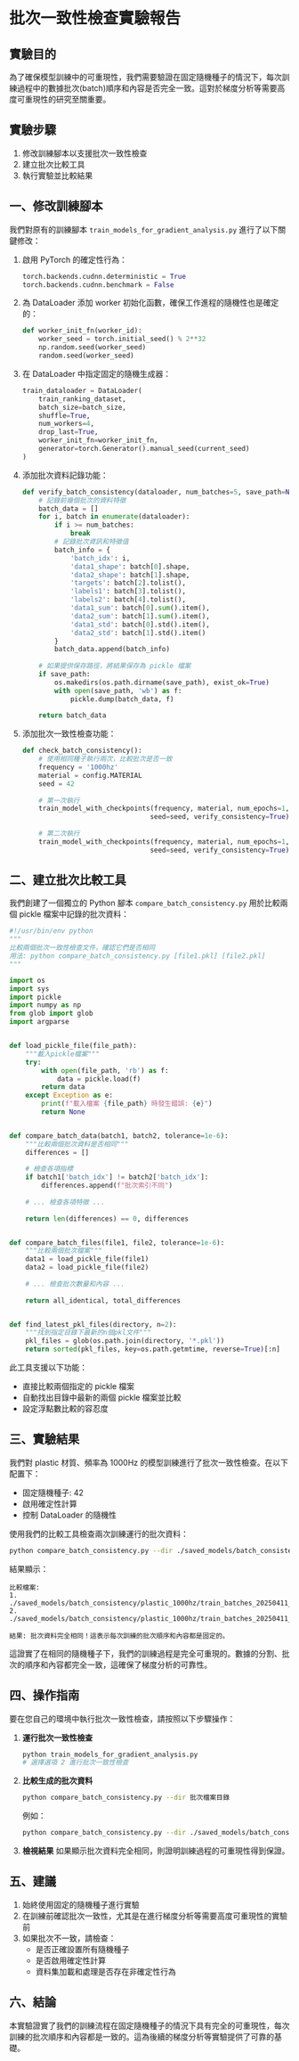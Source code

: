 # 批次一致性檢查實驗報告

## 實驗目的

為了確保模型訓練中的可重現性，我們需要驗證在固定隨機種子的情況下，每次訓練過程中的數據批次(batch)順序和內容是否完全一致。這對於梯度分析等需要高度可重現性的研究至關重要。

## 實驗步驟

1. 修改訓練腳本以支援批次一致性檢查
2. 建立批次比較工具
3. 執行實驗並比較結果

## 一、修改訓練腳本

我們對原有的訓練腳本 `train_models_for_gradient_analysis.py` 進行了以下關鍵修改：

1. 啟用 PyTorch 的確定性行為：
   ```python
   torch.backends.cudnn.deterministic = True
   torch.backends.cudnn.benchmark = False
   ```

2. 為 DataLoader 添加 worker 初始化函數，確保工作進程的隨機性也是確定的：
   ```python
   def worker_init_fn(worker_id):
       worker_seed = torch.initial_seed() % 2**32
       np.random.seed(worker_seed)
       random.seed(worker_seed)
   ```

3. 在 DataLoader 中指定固定的隨機生成器：
   ```python
   train_dataloader = DataLoader(
       train_ranking_dataset,
       batch_size=batch_size,
       shuffle=True,
       num_workers=4,
       drop_last=True,
       worker_init_fn=worker_init_fn,
       generator=torch.Generator().manual_seed(current_seed)
   )
   ```

4. 添加批次資料記錄功能：
   ```python
   def verify_batch_consistency(dataloader, num_batches=5, save_path=None):
       # 記錄前幾個批次的資料特徵
       batch_data = []
       for i, batch in enumerate(dataloader):
           if i >= num_batches:
               break
           # 記錄批次資訊和特徵值
           batch_info = {
               'batch_idx': i,
               'data1_shape': batch[0].shape,
               'data2_shape': batch[1].shape,
               'targets': batch[2].tolist(),
               'labels1': batch[3].tolist(),
               'labels2': batch[4].tolist(),
               'data1_sum': batch[0].sum().item(),
               'data2_sum': batch[1].sum().item(),
               'data1_std': batch[0].std().item(),
               'data2_std': batch[1].std().item()
           }
           batch_data.append(batch_info)
       
       # 如果提供保存路徑，將結果保存為 pickle 檔案
       if save_path:
           os.makedirs(os.path.dirname(save_path), exist_ok=True)
           with open(save_path, 'wb') as f:
               pickle.dump(batch_data, f)
       
       return batch_data
   ```

5. 添加批次一致性檢查功能：
   ```python
   def check_batch_consistency():
       # 使用相同種子執行兩次，比較批次是否一致
       frequency = '1000hz'
       material = config.MATERIAL
       seed = 42
       
       # 第一次執行
       train_model_with_checkpoints(frequency, material, num_epochs=1, 
                                   seed=seed, verify_consistency=True)
       
       # 第二次執行
       train_model_with_checkpoints(frequency, material, num_epochs=1, 
                                   seed=seed, verify_consistency=True)
   ```

## 二、建立批次比較工具

我們創建了一個獨立的 Python 腳本 `compare_batch_consistency.py` 用於比較兩個 pickle 檔案中記錄的批次資料：

```python
#!/usr/bin/env python
"""
比較兩個批次一致性檢查文件，確認它們是否相同
用法: python compare_batch_consistency.py [file1.pkl] [file2.pkl]
"""

import os
import sys
import pickle
import numpy as np
from glob import glob
import argparse


def load_pickle_file(file_path):
    """載入pickle檔案"""
    try:
        with open(file_path, 'rb') as f:
            data = pickle.load(f)
        return data
    except Exception as e:
        print(f"載入檔案 {file_path} 時發生錯誤: {e}")
        return None


def compare_batch_data(batch1, batch2, tolerance=1e-6):
    """比較兩個批次資料是否相同"""
    differences = []
    
    # 檢查各項指標
    if batch1['batch_idx'] != batch2['batch_idx']:
        differences.append(f"批次索引不同")
        
    # ... 檢查各項特徵 ...
    
    return len(differences) == 0, differences


def compare_batch_files(file1, file2, tolerance=1e-6):
    """比較兩個批次檔案"""
    data1 = load_pickle_file(file1)
    data2 = load_pickle_file(file2)
    
    # ... 檢查批次數量和內容 ...
    
    return all_identical, total_differences


def find_latest_pkl_files(directory, n=2):
    """找到指定目錄下最新的n個pkl文件"""
    pkl_files = glob(os.path.join(directory, '*.pkl'))
    return sorted(pkl_files, key=os.path.getmtime, reverse=True)[:n]
```

此工具支援以下功能：
- 直接比較兩個指定的 pickle 檔案
- 自動找出目錄中最新的兩個 pickle 檔案並比較
- 設定浮點數比較的容忍度

## 三、實驗結果

我們對 plastic 材質、頻率為 1000Hz 的模型訓練進行了批次一致性檢查。在以下配置下：
- 固定隨機種子: 42
- 啟用確定性計算
- 控制 DataLoader 的隨機性

使用我們的比較工具檢查兩次訓練運行的批次資料：

```bash
python compare_batch_consistency.py --dir ./saved_models/batch_consistency/plastic_1000hz
```

結果顯示：

```
比較檔案:
1. ./saved_models/batch_consistency/plastic_1000hz/train_batches_20250411_182311_seed42.pkl
2. ./saved_models/batch_consistency/plastic_1000hz/train_batches_20250411_182249_seed42.pkl

結果: 批次資料完全相同！這表示每次訓練的批次順序和內容都是固定的。
```

這證實了在相同的隨機種子下，我們的訓練過程是完全可重現的。數據的分割、批次的順序和內容都完全一致，這確保了梯度分析的可靠性。

## 四、操作指南

要在您自己的環境中執行批次一致性檢查，請按照以下步驟操作：

1. **運行批次一致性檢查**
   ```bash
   python train_models_for_gradient_analysis.py
   # 選擇選項 2 進行批次一致性檢查
   ```

2. **比較生成的批次資料**
   ```bash
   python compare_batch_consistency.py --dir 批次檔案目錄
   ```
   例如：
   ```bash
   python compare_batch_consistency.py --dir ./saved_models/batch_consistency/steel_1000hz
   ```

3. **檢視結果**
   如果顯示批次資料完全相同，則證明訓練過程的可重現性得到保證。

## 五、建議

1. 始終使用固定的隨機種子進行實驗
2. 在訓練前確認批次一致性，尤其是在進行梯度分析等需要高度可重現性的實驗前
3. 如果批次不一致，請檢查：
   - 是否正確設置所有隨機種子
   - 是否啟用確定性計算
   - 資料集加載和處理是否存在非確定性行為

## 六、結論

本實驗證實了我們的訓練流程在固定隨機種子的情況下具有完全的可重現性，每次訓練的批次順序和內容都是一致的。這為後續的梯度分析等實驗提供了可靠的基礎。 